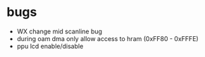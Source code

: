 # bugs

- WX change mid scanline bug
- during oam dma only allow access to hram (0xFF80 - 0xFFFE)
- ppu lcd enable/disable
